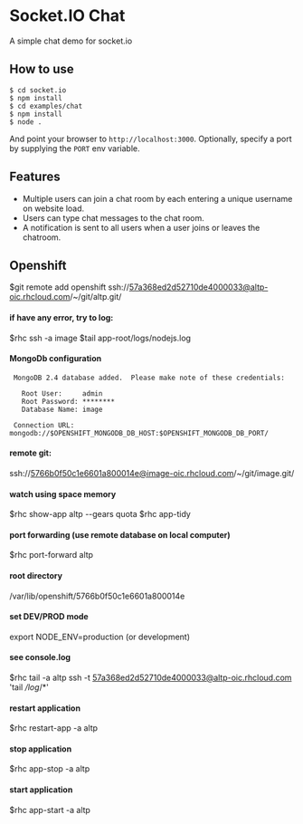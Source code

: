 
# Socket.IO Chat

A simple chat demo for socket.io

## How to use

```
$ cd socket.io
$ npm install
$ cd examples/chat
$ npm install
$ node .
```

And point your browser to `http://localhost:3000`. Optionally, specify
a port by supplying the `PORT` env variable.

## Features

- Multiple users can join a chat room by each entering a unique username
on website load.
- Users can type chat messages to the chat room.
- A notification is sent to all users when a user joins or leaves
the chatroom.

## Openshift
$git remote add openshift ssh://57a368ed2d52710de4000033@altp-oic.rhcloud.com/~/git/altp.git/

#### if have any error, try to log:
 $rhc ssh -a image
 $tail app-root/logs/nodejs.log

#### MongoDb configuration
````
 MongoDB 2.4 database added.  Please make note of these credentials:

   Root User:     admin
   Root Password: ********
   Database Name: image

 Connection URL: mongodb://$OPENSHIFT_MONGODB_DB_HOST:$OPENSHIFT_MONGODB_DB_PORT/
````

#### remote git:
 ssh://5766b0f50c1e6601a800014e@image-oic.rhcloud.com/~/git/image.git/

#### watch using space memory
 $rhc show-app altp --gears quota
 $rhc app-tidy

#### port forwarding (use remote database on local computer)
 $rhc port-forward altp
 
#### root directory
 /var/lib/openshift/5766b0f50c1e6601a800014e
 
#### set DEV/PROD mode
 export NODE_ENV=production (or development)
 
#### see console.log
 $rhc tail -a altp
 ssh -t 57a368ed2d52710de4000033@altp-oic.rhcloud.com 'tail */log*/*'

#### restart application
 $rhc restart-app -a altp

#### stop application
 $rhc app-stop -a altp
 
#### start application
 $rhc app-start -a altp